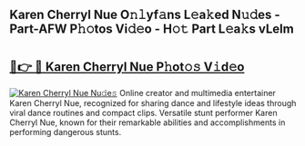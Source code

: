 ## Karen Cherryl Nue O𝚗𝚕yf𝚊ns L𝚎a𝚔ed N𝚞𝚍es - Part-AFW P𝚑𝚘tos Vi𝚍𝚎o - H𝚘𝚝 Part L𝚎a𝚔s vLelm

# <h2><a href="http://kf0xmgw.oniu.top/?m=Karen+Cherryl+Nue">🔗👉 🔴 Karen Cherryl Nue P𝚑ot𝚘𝚜 V𝚒d𝚎o</a></h2>

[![Karen Cherryl Nue Nu𝚍e𝚜](https://i.imgur.com/0qMVB7G.gif)](http://kf0xmgw.oniu.top/?m=Karen+Cherryl+Nue)
Online creator and multimedia entertainer Karen Cherryl Nue, recognized for sharing dance and lifestyle ideas through viral dance routines and compact clips. Versatile stunt performer Karen Cherryl Nue, known for their remarkable abilities and accomplishments in performing dangerous stunts.  
